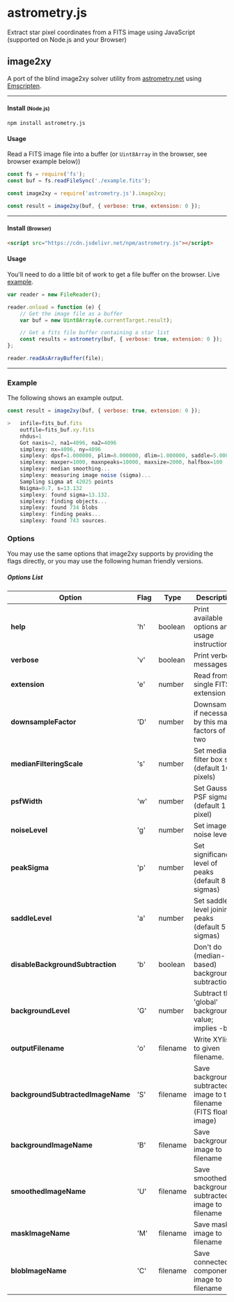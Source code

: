 # astrometry.js
Extract star pixel coordinates from a FITS image using JavaScript (supported on Node.js and your Browser)

## image2xy

A port of the blind image2xy solver utility from [astrometry.net](http://astrometry.net/) using [Emscripten](http://emscripten.org).

----------------------------------------------------------

#### Install <small>(Node.js)</small>

```
npm install astrometry.js
```

#### Usage

Read a FITS image file into a buffer (or `Uint8Array` in the browser, see browser example below))

``` js
const fs = require('fs');
const buf = fs.readFileSync('./example.fits');

const image2xy = require('astrometry.js').image2xy;

const result = image2xy(buf, { verbose: true, extension: 0 });
```

----------------------------------------------------------


#### Install <small>(Browser)</small>

``` html
<script src="https://cdn.jsdelivr.net/npm/astrometry.js"></script>
```

#### Usage

You'll need to do a little bit of work to get a file buffer on the browser. Live [example](https://jsfiddle.net/cj5sf2h2/17/).

``` js
var reader = new FileReader();

reader.onload = function (e) {
    // Get the image file as a buffer
    var buf = new Uint8Array(e.currentTarget.result);

    // Get a fits file buffer containing a star list
    const results = astrometry(buf, { verbose: true, extension: 0 });
};

reader.readAsArrayBuffer(file);
```

----------------------------------------------------------


### Example

The following shows an example output.

``` js
const result = image2xy(buf, { verbose: true, extension: 0 });

>   infile=fits_buf.fits
    outfile=fits_buf.xy.fits
    nhdus=1
    Got naxis=2, na1=4096, na2=4096
    simplexy: nx=4096, ny=4096
    simplexy: dpsf=1.000000, plim=8.000000, dlim=1.000000, saddle=5.000000
    simplexy: maxper=1000, maxnpeaks=10000, maxsize=2000, halfbox=100
    simplexy: median smoothing...
    simplexy: measuring image noise (sigma)...
    Sampling sigma at 42025 points
    Nsigma=0.7, s=13.132
    simplexy: found sigma=13.132.
    simplexy: finding objects...
    simplexy: found 734 blobs
    simplexy: finding peaks...
    simplexy: found 743 sources.
```

### Options

You may use the same options that image2xy supports by providing the flags directly, or you may use the following human friendly versions.

##### Options List

|Option|Flag|Type|Description|
|------|----|----|-----------|
|**help**|'h'| boolean | Print available options and usage instructions|
|**verbose**|'v'| boolean | Print verbose messages|
|**extension**|'e'| number | Read from a single FITS extension|
|**downsampleFactor**|'D'| number | Downsample, if necessary, by this many factors of two|
|**medianFilteringScale**|'s'| number | Set median-filter box size (default 100 pixels)|
|**psfWidth**|'w'| number | Set Gaussian PSF sigma (default 1 pixel)|
|**noiseLevel**|'g'| number | Set image noise level|
|**peakSigma**|'p'| number | Set significance level of peaks (default 8 sigmas)|
|**saddleLevel**|'a'| number | Set saddle level joining peaks (default 5 sigmas)|
|**disableBackgroundSubtraction**|'b'| boolean |Don't do (median-based) background subtraction|
|**backgroundLevel**|'G'| number | Subtract this 'global' background value; implies -b|
|**outputFilename**|'o'| filename  | Write XYlist to given filename.|
|**backgroundSubtractedImageName**|'S'| filename  | Save background-subtracted image to this filename (FITS float image)|
|**backgroundImageName**|'B'| filename  | Save background image to filename|
|**smoothedImageName**|'U'| filename | Save smoothed background-subtracted image to filename|
|**maskImageName**|'M'| filename | Save mask image to filename|
|**blobImageName**|'C'| filename | Save connected-components image to filename|

